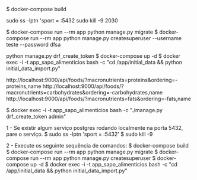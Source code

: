 $ docker-compose build

sudo ss -lptn 'sport = :5432
sudo kill -9 2030

$ docker-compose run --rm app python manage.py migrate
$ docker-compose run --rm app python manage.py createsuperuser --username teste --password dfsa

python manage.py drf_create_token
$ docker-compose up -d
$ docker exec -i -t app_sapo_alimenticios bash -c "cd /app/initial_data && python initial_data_import.py"

http://localhost:9000/api/foods/?macronutrients=proteins&ordering=-proteins,name
http://localhost:9000/api/foods/?macronutrients=carbohydrates&ordering=-carbohydrates,name
http://localhost:9000/api/foods/?macronutrients=fats&ordering=-fats,name

$ docker exec -i -t app_sapo_alimenticios bash -c "./manage.py drf_create_token admin"

1 - Se existir algum serviço postgres rodando localmente na porta 5432, pare o serviço.
$ sudo ss -lptn 'sport = :5432'
$ sudo kill -9 <PID>

2 - Execute os seguinte sequência de comandos:
$ docker-compose build
$ docker-compose run --rm app python manage.py migrate
$ docker-compose run --rm app python manage.py createsuperuser
$ docker-compose up -d
$ docker exec -i -t app_sapo_alimenticios bash -c "cd /app/initial_data && python initial_data_import.py"
